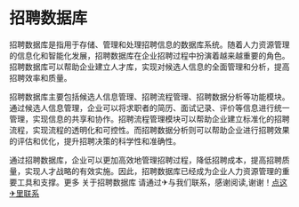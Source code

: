 # 招聘数据库

招聘数据库是指用于存储、管理和处理招聘信息的数据库系统。随着人力资源管理的信息化和智能化发展，招聘数据库在企业招聘过程中扮演着越来越重要的角色。招聘数据库可以帮助企业建立人才库，实现对候选人信息的全面管理和分析，提高招聘效率和质量。

招聘数据库主要包括候选人信息管理、招聘流程管理、招聘数据分析等功能模块。通过候选人信息管理，企业可以将求职者的简历、面试记录、评价等信息进行统一管理，实现信息的共享和协作。招聘流程管理模块可以帮助企业建立标准化的招聘流程，实现流程的透明化和可控性。而招聘数据分析则可以帮助企业进行招聘效果的评估和优化，提升招聘决策的科学性和准确性。

通过招聘数据库，企业可以更加高效地管理招聘过程，降低招聘成本，提高招聘质量，实现人才战略的有效实施。因此，招聘数据库已经成为企业人力资源管理的重要工具和支撑。更多 关于招聘数据库 请通过✈与我们联系，感谢阅读,谢谢！[点这✈里联系](https://c.k02.cc)